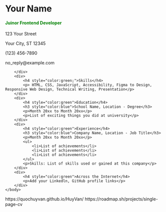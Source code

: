 <!DOCTYPE html>
<html>
	<head>
		<meta charset="UTF-8">
		<meta name="description" content="This is an awesome website">
		<title>Huy's Website</title>
	</head>
	<body>
		<h1>Your Name</h1>
		<div>
			<h4 style="color:green;"> Juinor Frontend Developer</h4>
			<p>123 Your Street</p>
			<p>Your City, ST 12345</p>
			<p>(123) 456-7890</p>
			<p>no_reply@example.com</p>
			
		</div>
		<div>
			<h4 style="color:green;">Skills</h4>
			<p> HTML, CSS, JavaScript, Accessibility, Figma to Design, Responsive Web Design, Technical Writing, Presentation</p>
		</div>
		<div>
			<h4 style="color:green">Education</h4>
			<h3 style="color:blue">School Name, Location - Degree</h3>
			<p>Month 20xx to Month 20xx</p>
			<p>List of exciting things you did at university</p>
		</div>
		<div>
			<h4 style="color:green">Experience</h4>
			<h3 style="color:blue">Company Name, Location - Job Title</h3>
			<p>Month 20xx to Month 20xx</p>
			<ul>
				<li>List of achievements</li>
				<li>List of achievements</li>
				<li>List of achievements</li>
			</ul>
			<p>Skills: List of skills used or gained at this company</p>
		</div>
		<div>
			<h4 style="color:green">Across the Internet</h4>
			<p>Add your Linkedln, GitHub profile links</p>
		</div>
	</body>
</html>
https://quochuyvan.github.io/HuyVan/
https://roadmap.sh/projects/single-page-cv
